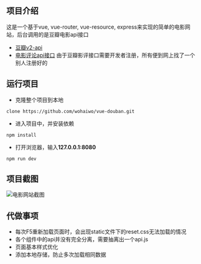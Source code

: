 ## 项目介绍

这是一个基于vue, vue-router, vue-resource, express来实现的简单的电影网站，后台调用的是豆瓣电影api接口
- [豆瓣v2-api](https://developers.douban.com/wiki/?title=movie_v2#review)
- [电影评论api接口](https://api.douban.com/v2/movie/subject/${this.id}/reviews?apikey=0b2bdeda43b5688921839c8ecb20399b&start=0&count=20&client=something&udid=dddddddddddddddddddddd)  由于豆瓣影评接口需要开发者注册，所有便到网上找了一个别人注册好的



## 运行项目

- 克隆整个项目到本地
```
clone https://github.com/wohaiwo/vue-douban.git
```

- 进入项目中，并安装依赖
```
npm install
```

- 打开浏览器，输入**127.0.0.1:8080**
```
npm run dev
```

## 项目截图
![电影网站截图](../douban.gif)

## 代做事项

- 每次F5重新加载页面时，会出现static文件下的reset.css无法加载的情况
- 各个组件中的api并没有完全分离，需要抽离出一个api.js
- 页面基本样式优化
- 添加本地存储，防止多次加载相同数据
